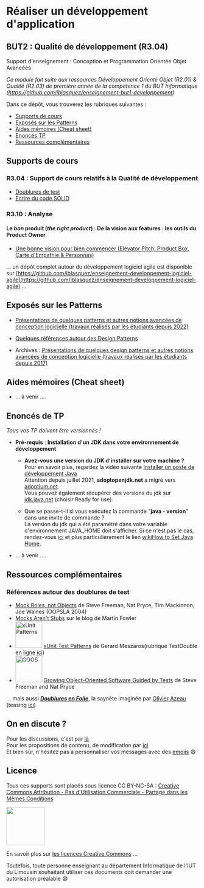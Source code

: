 # Réaliser un développement d'application
BUT2 : Qualité de développement (R3.04)
---
Support d'enseignement : Conception et Programmation Orientée Objet Avancées

 
*Ce module fait suite aux ressources Développement Orienté Objet (R2.01) & Qualité (R2.03) de première année de la compétence 1 du BUT Informatique (https://github.com/iblasquez/enseignement-but1-developpement)* 

Dans ce dépôt, vous trouverez les rubriques suivantes :

- [Supports de cours](#cours)
- [Exposés sur les Patterns](#expose)
- [Aides mémoires (Cheat sheet)](#cheatsheet)  
- [Enoncés TP](#tp)
- [Ressources complémentaires](#ressources)  


## Supports de cours <a id="cours"></a>


### R3.04 : Support de cours relatifs à la Qualité de développement 
- [Doublures de test](./cours/TestDouble_Mockito.pdf) 
- [Ecrire du code SOLID](./cours/SOLID.pdf) 

### R3.10 : Analyse

#### Le *bon* produit (*the right product*) : De la vision aux features : les outils du Product Owner  
- [Une bonne vision pour bien commencer (Elevator Pitch, Product Box, Carte d'Empathie & Personnas)](./cours/VisionProduit.pdf)  


... un dépôt complet autour du développement logiciel agile est disponible sur [https://github.com/iblasquez/enseignement-developpement-logiciel-agile](https://github.com/iblasquez/enseignement-developpement-logiciel-agile) ...

## Exposés sur les Patterns <a id="expose"></a>

- [Présentations de quelques patterns et autres notions avancées de conception logicielle (travaux réalisés par les étudiants depuis 2022)](./patterns/design_presentations.md)

- [Quelques références autour des Design Patterns](./patterns/references_patterns.md)

- Archives : [Présentations de quelques design patterns et autres notions avancées de conception logicielle (travaux réalisés par les étudiants depuis 2017)](https://github.com/iblasquez/enseignement-iut-m3105-conception-avancee/blob/master/patterns/design_presentations.md)


## Aides mémoires (Cheat sheet)<a id="cheatsheet"></a>

- ...  à venir ....



## Enoncés de TP <a id="tp"></a>

*Tous vos TP doivent être versionnés !*




- **Pré-requis** : **Installation d'un JDK dans votre environnement de développement**
	- **Avez-vous une version du JDK d'installer sur votre machine ?**  
Pour en savoir plus, regardez la vidéo suivante [Installer un poste de développement Java](https://www.youtube.com/watch?v=Kd8UC18rw6M)   
Attention depuis juillet 2021, **adoptopenjdk.net** a migré vers [adoptium.net](https://adoptium.net).  
Vous pouvez également récupérer des versions du jdk sur [jdk.java.net](https://jdk.java.net) (choisir Ready for use). 

	- Que se passe-t-il si vous exécutez la commande "**java - version**" dans une invite de commande ?  
La version du jdk qui a été paramétré dans votre variable d'environnement JAVA_HOME doit s'afficher. Si ce n'est pas le cas, rendez-vous [ici](https://github.com/iblasquez/Back2Basics_Developpement) et plus particulièrement le lien [wikiHow to Set Java Home](https://www.wikihow.com/Set-Java-Home).



- ...  à venir ....


## Ressources complémentaires <a id="ressources"></a>

### Références autour des doublures de test

- [Mock Roles, not Objects](http://www.jmock.org/oopsla2004.pdf) de Steve Freeman, Nat Pryce, Tim Mackinnon, Joe Walnes (OOPSLA 2004)
- [Mocks Aren't Stubs](https://martinfowler.com/articles/mocksArentStubs.html) sur le blog de Martin Fowler
- <img src="http://xunitpatterns.com/Cover-Small.gif" alt="xUnit Patterns" width="70"> [xUnit Test Patterns](https://www.amazon.com/xUnit-Test-Patterns-Refactoring-Code/dp/0131495054) de Gerard Meszaros(rubrique TestDouble en ligne [ici](http://xunitpatterns.com/Test%20Double.html)) 
- <img src="http://www.growing-object-oriented-software.com/cover.jpg" alt="GOOS" width="70"> [Growing Object-Oriented Software Guided by Tests](http://www.growing-object-oriented-software.com) de Steve Freeman and Nat Pryce 

... mais aussi [***Doublures en Folie***](http://agilitateur.azeau.com/public/doublures-en-folie/doublures-en-folie.v1.html), la saynète imaginée par [Olivier Azeau](https://twitter.com/oaz) (teasing [ici](https://www.youtube.com/watch?v=5gkmE0lfkrs))




## On en discute ?
Pour les discussions, c'est par [là](https://github.com/iblasquez/enseignement-but2-developpement/issues)  
Pour les propositions de contenu, de modification par [ici](https://github.com/iblasquez/enseignement-but2-developpement/pulls)  
Et bien sûr, n'hésitez pas à personnaliser vos messages avec des [emojis](http://www.webpagefx.com/tools/emoji-cheat-sheet/) :smile:

Licence
-------

Tous ces supports sont placés sous licence CC BY-NC-SA :  [Creative Commons
Attribution - Pas d'Utilisation Commerciale - Partage dans les Mêmes Conditions](https://creativecommons.org/licenses/by-nc-sa/4.0/)

<img src="https://licensebuttons.net/l/by-nc-sa/3.0/88x31.png" width="100">

En savoir plus sur [les licences Creative Commons](https://creativecommons.org/licenses/?lang=fr-FR) ...

Toutefois, toute personne enseignant au département Informatique de l'IUT du Limousin souhaitant utiliser ces documents doit demander une autorisation préalable :smile:






